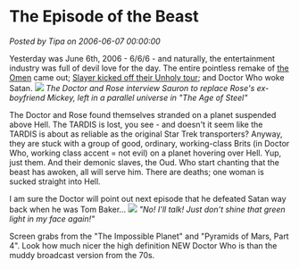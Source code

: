 # The Episode of the Beast

*Posted by Tipa on 2006-06-07 00:00:00*

Yesterday was June 6th, 2006 - 6/6/6 - and naturally, the entertainment industry was full of devil love for the day. The entire pointless remake of [the Omen](http://rogerebert.suntimes.com/apps/pbcs.dll/article?AID=/20060605/REVIEWS/60524002/1023) came out; [Slayer kicked off their Unholy tour](http://seattletimes.nwsource.com/html/musicnightlife/2003041078_slayer05.html); and Doctor Who woke Satan.
![](../../../images/hell1.jpg)
*The Doctor and Rose interview Sauron to replace Rose's ex-boyfriend Mickey, left in a parallel universe in "The Age of Steel"*

The Doctor and Rose found themselves stranded on a planet suspended above Hell. The TARDIS is lost, you see - and doesn't it seem like the TARDIS is about as reliable as the original Star Trek transporters? Anyway, they are stuck with a group of good, ordinary, working-class Brits (in Doctor Who, working class accent = not evil) on a planet hovering over Hell. Yup, just them. And their demonic slaves, the Oud. Who start chanting that the beast has awoken, all will serve him. There are deaths; one woman is sucked straight into Hell.

I am sure the Doctor will point out next episode that he defeated Satan way back when he was Tom Baker...
![](../../../images/hell2.jpg)
*"No! I'll talk! Just don't shine that green light in my face again!"*


Screen grabs from the "The Impossible Planet" and "Pyramids of Mars, Part 4". Look how much nicer the high definition NEW Doctor Who is than the muddy broadcast version from the 70s.
